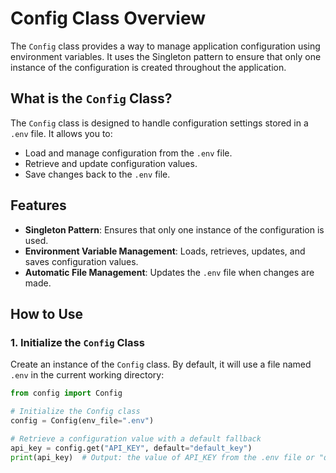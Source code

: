 # Config Class Overview

The `Config` class provides a way to manage application configuration using environment variables. It uses the Singleton pattern to ensure that only one instance of the configuration is created throughout the application.

## What is the `Config` Class?

The `Config` class is designed to handle configuration settings stored in a `.env` file. It allows you to:
- Load and manage configuration from the `.env` file.
- Retrieve and update configuration values.
- Save changes back to the `.env` file.

## Features

- **Singleton Pattern**: Ensures that only one instance of the configuration is used.
- **Environment Variable Management**: Loads, retrieves, updates, and saves configuration values.
- **Automatic File Management**: Updates the `.env` file when changes are made.

## How to Use

### 1. Initialize the `Config` Class

Create an instance of the `Config` class. By default, it will use a file named `.env` in the current working directory:

```python
from config import Config

# Initialize the Config class
config = Config(env_file=".env")

# Retrieve a configuration value with a default fallback
api_key = config.get("API_KEY", default="default_key")
print(api_key)  # Output: the value of API_KEY from the .env file or "default_key"
